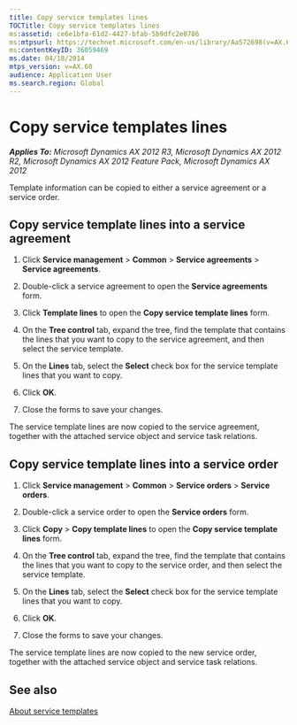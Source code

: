 ```yaml
---
title: Copy service templates lines
TOCTitle: Copy service templates lines
ms:assetid: ce6e1bfa-61d2-4427-bfab-5b9dfc2e0786
ms:mtpsurl: https://technet.microsoft.com/en-us/library/Aa572698(v=AX.60)
ms:contentKeyID: 36059469
ms.date: 04/18/2014
mtps_version: v=AX.60
audience: Application User
ms.search.region: Global
---
```


# Copy service templates lines 


_**Applies To:** Microsoft Dynamics AX 2012 R3, Microsoft Dynamics AX 2012 R2, Microsoft Dynamics AX 2012 Feature Pack, Microsoft Dynamics AX 2012_

Template information can be copied to either a service agreement or a service order.

## Copy service template lines into a service agreement

1.  Click **Service management** \> **Common** \> **Service agreements** \> **Service agreements**.

2.  Double-click a service agreement to open the **Service agreements** form.

3.  Click **Template lines** to open the **Copy service template lines** form.

4.  On the **Tree control** tab, expand the tree, find the template that contains the lines that you want to copy to the service agreement, and then select the service template.

5.  On the **Lines** tab, select the **Select** check box for the service template lines that you want to copy.

6.  Click **OK**.

7.  Close the forms to save your changes.

The service template lines are now copied to the service agreement, together with the attached service object and service task relations.

## Copy service template lines into a service order

1.  Click **Service management** \> **Common** \> **Service orders** \> **Service orders**.

2.  Double-click a service order to open the **Service orders** form.

3.  Click **Copy** \> **Copy template lines** to open the **Copy service template lines** form.

4.  On the **Tree control** tab, expand the tree, find the template that contains the lines that you want to copy to the service order, and then select the service template.

5.  On the **Lines** tab, select the **Select** check box for the service template lines that you want to copy.

6.  Click **OK**.

7.  Close the forms to save your changes.

The service template lines are now copied to the new service order, together with the attached service object and service task relations.

## See also

[About service templates](about-service-templates.md)

  


